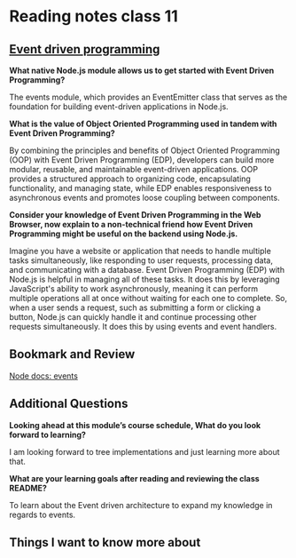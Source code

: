 # Reading notes class 11

## [Event driven programming](https://www.digitalocean.com/community/tutorials/nodejs-event-driven-programming)

**What native Node.js module allows us to get started with Event Driven Programming?**

The events module, which provides an EventEmitter class that serves as the foundation for building event-driven applications in Node.js.

**What is the value of Object Oriented Programming used in tandem with Event Driven Programming?**

By combining the principles and benefits of Object Oriented Programming (OOP) with Event Driven Programming (EDP), developers can build more modular, reusable, and maintainable event-driven applications. OOP provides a structured approach to organizing code, encapsulating functionality, and managing state, while EDP enables responsiveness to asynchronous events and promotes loose coupling between components.

**Consider your knowledge of Event Driven Programming in the Web Browser, now explain to a non-technical friend how Event Driven Programming might be useful on the backend using Node.js.**

Imagine you have a website or application that needs to handle multiple tasks simultaneously, like responding to user requests, processing data, and communicating with a database. Event Driven Programming (EDP) with Node.js is helpful in managing all of these tasks. It does this by leveraging JavaScript's ability to work asynchronously, meaning it can perform multiple operations all at once without waiting for each one to complete. So, when a user sends a request, such as submitting a form or clicking a button, Node.js can quickly handle it and continue processing other requests simultaneously. It does this by using events and event handlers.

## Bookmark and Review

[Node docs: events](https://nodejs.org/api/events.html)

## Additional Questions

**Looking ahead at this module’s course schedule, What do you look forward to learning?**

I am looking forward to tree implementations and just learning more about that.

**What are your learning goals after reading and reviewing the class README?**

To learn about the Event driven architecture to expand my knowledge in regards to events.

## Things I want to know more about
